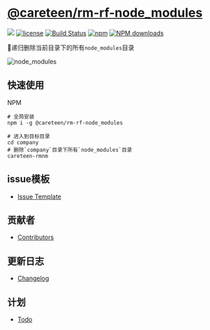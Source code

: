 # [@careteen/rm-rf-node_modules](https://github.com/careteenL/rm-rf-node_modules)
[![](https://img.shields.io/badge/Powered%20by-rm-rf-node_modules-brightgreen.svg)](https://github.com/careteenL/rm-rf-node_modules)
[![license](https://img.shields.io/badge/license-MIT-blue.svg)](https://github.com/careteenL/rm-rf-node_modules/blob/master/LICENSE)
[![Build Status](https://travis-ci.org/careteenL/rm-rf-node_modules.svg?branch=master)](https://travis-ci.org/careteenL/rm-rf-node_modules)
[![npm](https://img.shields.io/badge/npm-1.1.0-orange.svg)](https://www.npmjs.com/package/@careteen/rm-rf-node_modules)
[![NPM downloads](http://img.shields.io/npm/dm/@careteen/rm-rf-node_modules.svg?style=flat-square)](http://www.npmtrends.com/@careteen/rm-rf-node_modules)

🚀递归删除当前目录下的所有`node_modules`目录

![node_modules](https://careteenl.github.io/images/@careteen/rm-rf-node_modules/node_modules.jpeg)


## 快速使用

NPM
```shell
# 全局安装
npm i -g @careteen/rm-rf-node_modules

# 进入到目标目录
cd company
# 删除`company`目录下所有`node_modules`目录
careteen-rmnm
```

## issue模板
- [Issue Template](./ISSUETEMPLATE.md)

## 贡献者
- [Contributors](https://github.com/careteenL/rm-rf-node_modules/graphs/contributors)

## 更新日志
- [Changelog](./CHANGELOG.md)

## 计划
- [Todo](./TODO.md)
